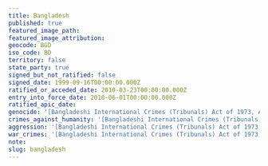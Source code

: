 ```yaml
---
title: Bangladesh
published: true
featured_image_path:
featured_image_attribution:
geocode: BGD
iso_code: BD
territory: false
state_party: true
signed_but_not_ratified: false
signed_date: 1999-09-16T00:00:00.000Z
ratified_or_acceded_date: 2010-03-23T00:00:00.000Z
entry_into_force_date: 2010-06-01T00:00:00.000Z
ratified_apic_date:
genocide: '[Bangladeshi International Crimes (Tribunals) Act of 1973, Article 3](https://iccdb.hrlc.net/data/doc/518/keyword/46/)'
crimes_against_humanity: '[Bangladeshi International Crimes (Tribunals) Act of 1973, Article 3](https://iccdb.hrlc.net/data/doc/518/keyword/13/)'
aggression: '[Bangladeshi International Crimes (Tribunals) Act of 1973, Article 3](https://iccdb.hrlc.net/data/doc/518/keyword/145/)'
war_crimes: '[Bangladeshi International Crimes (Tribunals) Act of 1973, Article 3](https://iccdb.hrlc.net/data/doc/518/keyword/145/)'
note:
slug: bangladesh
---
```



